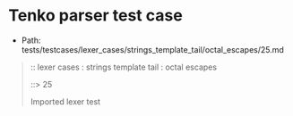 # Tenko parser test case

- Path: tests/testcases/lexer_cases/strings_template_tail/octal_escapes/25.md

> :: lexer cases : strings template tail : octal escapes
>
> ::> 25
>
> Imported lexer test
>
> <template tail> octal escape unclosed string

## FAIL

## Input

`````js
`${"-->"}\9
`````

## Output

_Note: the whole output block is auto-generated. Manual changes will be overwritten!_

Below follow outputs in four parsing modes: sloppy mode, strict mode script goal, module goal, web compat mode (always sloppy).

Note that the output parts are auto-generated by the test runner to reflect actual result.

### Sloppy mode

Parsed with script goal and as if the code did not start with strict mode header.

`````
throws: Lexer error!
    Unclosed template literal

`${"-->"}\9
        ^^^------- error
`````

### Strict mode

Parsed with script goal but as if it was starting with `"use strict"` at the top.

_Output same as sloppy mode._

### Module goal

Parsed with the module goal.

_Output same as sloppy mode._

### Web compat mode

Parsed in sloppy script mode but with the web compat flag enabled.

_Output same as sloppy mode._
